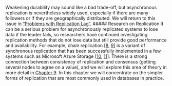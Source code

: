 Weakening durability may sound like a bad trade-off, but asynchronous replication is nevertheless
widely used, especially if there are many followers or if they are geographically distributed. We
will return to this issue in [“Problems with Replication Lag”](#sec_replication_lag). ##### Research on Replication 
It can be a serious problem for asynchronously replicated systems to lose data if the leader fails,
so researchers have continued investigating replication methods that do not lose data but still
provide good performance and availability. For example, chain replication
[[8](ch05.html#vanRenesse2004td_ch5),
[9](ch05.html#Terrace2009vx)] is a variant of synchronous replication
that has been successfully implemented in a few systems such as Microsoft Azure Storage
[[10](ch05.html#Calder2011to),
[11](ch05.html#Wang2016vy)]. 
There is a strong connection between consistency of replication and consensus (getting several
nodes to agree on a value), and we will explore this area of theory in more detail in
[Chapter 9](ch09.html#ch_consistency). In this chapter we will concentrate on the simpler forms of replication that are
most commonly used in databases in practice.